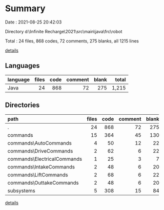 # Summary

Date : 2021-08-25 20:42:03

Directory d:\Infinite Recharge\2021\src\main\java\frc\robot

Total : 24 files,  868 codes, 72 comments, 275 blanks, all 1215 lines

[details](details.md)

## Languages
| language | files | code | comment | blank | total |
| :--- | ---: | ---: | ---: | ---: | ---: |
| Java | 24 | 868 | 72 | 275 | 1,215 |

## Directories
| path | files | code | comment | blank | total |
| :--- | ---: | ---: | ---: | ---: | ---: |
| . | 24 | 868 | 72 | 275 | 1,215 |
| commands | 15 | 364 | 45 | 130 | 539 |
| commands\AutoCommands | 4 | 50 | 12 | 22 | 84 |
| commands\DriveCommands | 2 | 62 | 6 | 22 | 90 |
| commands\ElectricalCommands | 1 | 25 | 3 | 7 | 35 |
| commands\IntakeCommands | 2 | 48 | 6 | 20 | 74 |
| commands\LiftCommands | 2 | 68 | 6 | 22 | 96 |
| commands\OuttakeCommands | 2 | 48 | 6 | 20 | 74 |
| subsystems | 5 | 308 | 15 | 84 | 407 |

[details](details.md)